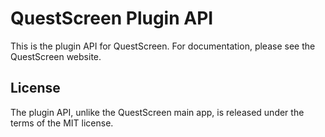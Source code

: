 # QuestScreen Plugin API

This is the plugin API for QuestScreen.
For documentation, please see the QuestScreen website.

## License

The plugin API, unlike the QuestScreen main app, is released under the terms of the MIT license.
